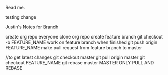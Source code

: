 Read me.


testing change

Justin's Notes for Branch

create org repo
everyone clone org repo
create feature branch
  git checkout -b FEATURE_NAME
work on feature branch
when finished
  git push origin FEATURE_NAME
make pull request from feature branch to master
 
//to get latest changes
git checkout master
git pull origin master
git checkout FEATURE_NAME
git rebase master
MASTER ONLY PULL AND REBASE